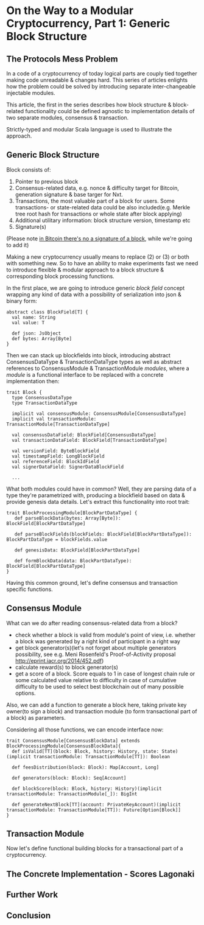 On the Way to a Modular Cryptocurrency, Part 1: Generic Block Structure
========================================================================

The Protocols Mess Problem
--------------------------

In a code of a cryptocurrency of today logical parts are couply tied together making code unreadable &
  changes hard. This series of articles enlights how the problem could be solved by introducing 
  separate inter-changeable injectable modules.
  
This article, the first in the series describes how block structure & block-related functionality 
could be defined agnostic to implementation details of two separate modules, consensus & transaction.
   
Strictly-typed and modular Scala language is used to illustrate the approach.    


Generic Block Structure
-------------------------------------

Block consists of: 

1. Pointer to previous block
2. Consensus-related data, e.g.  nonce & difficulty target for Bitcoin, generation signature & base targer for Nxt.
3. Transactions, the most valuable part of a block for users. Some transactions- or state-related data could
be also included(e.g. Merkle tree root hash for transactions or whole state after block applying)
4. Additional utilitary information: block structure version, timestamp etc 
5. Signature(s)

(Please note [in Bitcoin there's no a signature of a block](https://en.bitcoin.it/wiki/Protocol_documentation#block), 
while we're going to add it) 

Making a new cryptocurrency usually means to replace (2) or (3) or both with something new. So to have an ability to 
make experiments fast we need to introduce flexible & modular approach to a block structure & corresponding block 
processing functions.
    
In the first place, we are going to introduce generic *block field* concept wrapping any kind of data with a possibility 
of serialization into json & binary form:
        
    abstract class BlockField[T] {
      val name: String
      val value: T

      def json: JsObject
      def bytes: Array[Byte]
    }        

Then we can stack up blockfields into block, introducing abstract ConsensusDataType & TransactionDataType types as
well as abstract references to ConsensusModule & TransactionModule *modules*, where a *module* is a functional 
interface to be replaced with a concrete implementation then:
    
    trait Block {
      type ConsensusDataType
      type TransactionDataType
      
      implicit val consensusModule: ConsensusModule[ConsensusDataType]
      implicit val transactionModule: TransactionModule[TransactionDataType]
            
      val consensusDataField: BlockField[ConsensusDataType]
      val transactionDataField: BlockField[TransactionDataType]                 
          
      val versionField: ByteBlockField
      val timestampField: LongBlockField
      val referenceField: BlockIdField
      val signerDataField: SignerDataBlockField    

      ...
      
What both modules could have in common? Well, they are parsing data of a type they're parametrized with, producing
 a blockfield based on data & provide genesis data details. Let's extract this functionality into root trait:
           
    trait BlockProcessingModule[BlockPartDataType] {
       def parseBlockData(bytes: Array[Byte]): BlockField[BlockPartDataType]

       def parseBlockFields(blockFields: BlockField[BlockPartDataType]): BlockPartDataType = blockFields.value

       def genesisData: BlockField[BlockPartDataType]

       def formBlockData(data: BlockPartDataType): BlockField[BlockPartDataType]
    }

Having this common ground, let's define consensus and transaction specific functions.           
      
Consensus Module
-----------------

   What can we do after reading consensus-related data from a block?
   
   * check whether a block is valid from module's point of view, i.e. whether a block was generated by a right 
   kind of participant in a right way
   * get block generator(s)(let's not forget about multiple generators possibility, see e.g.
                               Meni Rosenfeld's Proof-of-Activity proposal http://eprint.iacr.org/2014/452.pdf)
   * calculate reward(s) to block generator(s) 
   * get a score of a block. Score equals to 1 in case of longest chain rule or some calculated value relative to 
   difficulty in case of cumulative difficulty to be used to select best blockchain out of many possible options.  
                 
   Also, we can add a function to generate a block here, taking private key owner(to sign a block) and transaction module
    (to form transactional part of a block) as parameters.
    
   Considering all those functions, we can encode interface now:  

    trait ConsensusModule[ConsensusBlockData] extends BlockProcessingModule[ConsensusBlockData]{
      def isValid[TT](block: Block, history: History, state: State)(implicit transactionModule: TransactionModule[TT]): Boolean
  
      def feesDistribution(block: Block): Map[Account, Long]
  
      def generators(block: Block): Seq[Account]

      def blockScore(block: Block, history: History)(implicit transactionModule: TransactionModule[_]): BigInt

      def generateNextBlock[TT](account: PrivateKeyAccount)(implicit transactionModule: TransactionModule[TT]): Future[Option[Block]]
    }

Transaction Module
------------------
    
   Now let's define functional building blocks for a transactional part of a cryptocurrency.
    
      


The Concrete Implementation - Scores Lagonaki
---------------------------------------------


Further Work 
------------


Conclusion
----------
